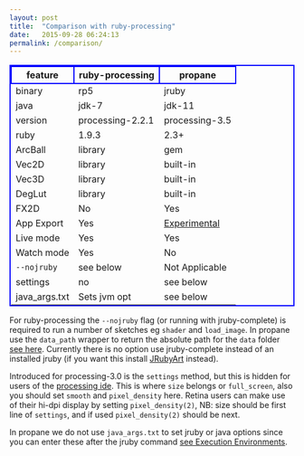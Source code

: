```yaml
---
layout: post
title:  "Comparison with ruby-processing"
date:   2015-09-28 06:24:13
permalink: /comparison/
---
```


<style>
table{
    border-collapse: collapse;
    border-spacing: 0;
    border:2px solid #0000FF;
}

th{
    border:2px solid #0000FF;
}
</style>

|feature       |  ruby-processing  |  propane        |
|----------    |---------------    |-----------      |
|binary        |rp5                |jruby            |
|java          |jdk-7              |jdk-11            |
|version       |processing-2.2.1   |processing-3.5 |
|ruby          |1.9.3              |2.3+             |
|ArcBall       |library            |gem              |
|Vec2D         |library            |built-in         |
|Vec3D         |library            |built-in         |
|DegLut        |library            |built-in         |
|FX2D          |No                 |Yes              |
|App Export    |Yes                |[Experimental][exp]|
|Live mode     |Yes                |Yes              |
|Watch mode    |Yes                |No               |
|`--nojruby`   |see below          |Not Applicable   |
|settings      |no                 |see below        |
|java_args.txt |Sets jvm opt       |see below        |

For ruby-processing the `--nojruby` flag (or running with jruby-complete) is required to run a number of sketches eg `shader` and `load_image`. In propane use the `data_path` wrapper to return the absolute path for the `data` folder [see here][here]. Currently there is no option use jruby-complete instead of an installed jruby (if you want this install [JRubyArt][jruby_art] instead).

Introduced for processing-3.0 is the `settings` method, but this is hidden for users of the [processing ide][settings]. This is where `size` belongs or `full_screen`, also you should set `smooth` and `pixel_density` here. Retina users can make use of their hi-dpi display by setting `pixel_density(2)`, NB: size should be first line of `settings`, and if used `pixel_density(2)` should be next.

In propane we do not use `java_args.txt` to set jruby or java options since you can enter these after the jruby command [see Execution Environments][wiki].

[jruby_art]:{{site.github.url}}/JRubyArt/
[settings]:https://processing.org/reference/settings_.html
[here]:{{site.github.url}}/data_path/
[exp]:https://github.com/poqudrof/propane-rawr-example
[wiki]:https://github.com/jruby/jruby/wiki/FAQs
